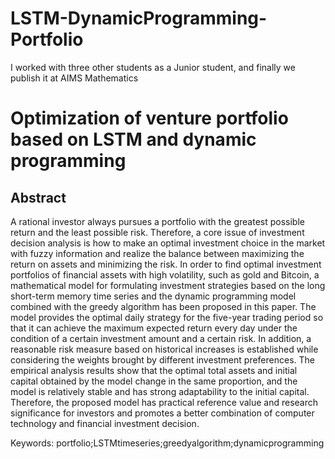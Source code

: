 # LSTM-DynamicProgramming-Portfolio
I worked with three other students as a Junior student, and finally we publish it at AIMS Mathematics

# Optimization of venture portfolio based on LSTM and dynamic programming

## Abstract
A rational investor always pursues a portfolio with the greatest possible return and the least possible risk. Therefore, a core issue of investment decision analysis is how to make an optimal investment choice in the market with fuzzy information and realize the balance between maximizing the return on assets and minimizing the risk. In order to find optimal investment portfolios of financial assets with high volatility, such as gold and Bitcoin, a mathematical model for formulating investment strategies based on the long short-term memory time series and the dynamic programming model combined with the greedy algorithm has been proposed in this paper. The model provides the optimal daily strategy for the five-year trading period so that it can achieve the maximum expected return every day under the condition of a certain investment amount and a certain risk. In addition, a reasonable risk measure based on historical increases is established while considering the weights brought by different investment preferences. The empirical analysis results show that the optimal total assets and initial capital obtained by the model change in the same proportion, and the model is relatively stable and has strong adaptability to the initial capital. Therefore, the proposed model has practical reference value and research significance for investors and promotes a better combination of computer technology and financial investment decision.

Keywords: portfolio;LSTMtimeseries;greedyalgorithm;dynamicprogramming
